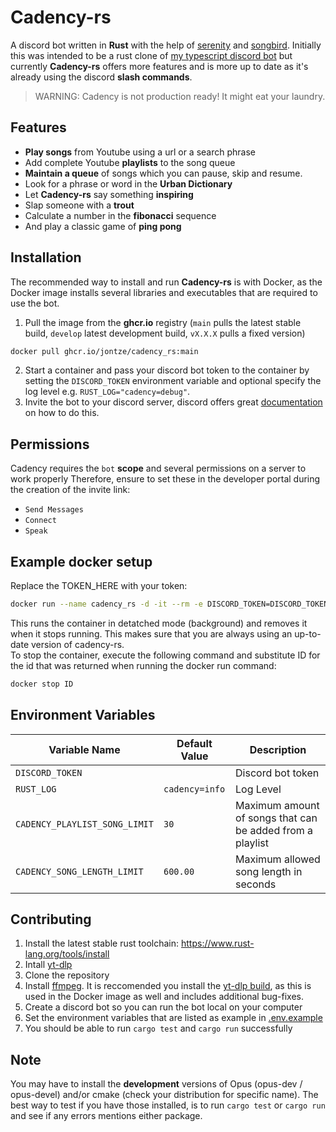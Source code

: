 # Cadency-rs

A discord bot written in **Rust** with the help of [serenity](https://github.com/serenity-rs/serenity) and [songbird](https://github.com/serenity-rs/songbird).
Initially this was intended to be a rust clone of [my typescript discord bot](https://github.com/jontze/Cadency) but currently **Cadency-rs** offers more features and is more up to date as it's already using the discord **slash commands**.

> WARNING: Cadency is not production ready! It might eat your laundry.

## Features

- **Play songs** from Youtube using a url or a search phrase
- Add complete Youtube **playlists** to the song queue
- **Maintain a queue** of songs which you can pause, skip and resume.
- Look for a phrase or word in the **Urban Dictionary**
- Let **Cadency-rs** say something **inspiring**
- Slap someone with a **trout**
- Calculate a number in the **fibonacci** sequence
- And play a classic game of **ping pong**

## Installation

The recommended way to install and run **Cadency-rs** is with Docker, as the Docker image installs several libraries and executables that are required to use the bot.

1. Pull the image from the **ghcr.io** registry (`main` pulls the latest stable build, `develop` latest development build, `vX.X.X` pulls a fixed version)

```sh
docker pull ghcr.io/jontze/cadency_rs:main
```

2. Start a container and pass your discord bot token to the container by setting the `DISCORD_TOKEN` environment variable and optional specify the log level e.g. `RUST_LOG="cadency=debug"`.
3. Invite the bot to your discord server, discord offers great [documentation](https://discord.com/developers/docs/getting-started) on how to do this.

## Permissions

Cadency requires the `bot` **scope** and several permissions on a server to work properly Therefore, ensure to set these in the developer portal during the creation of the invite link:

- `Send Messages`
- `Connect`
- `Speak`

## Example docker setup

Replace the TOKEN_HERE with your token:

```sh
docker run --name cadency_rs -d -it --rm -e DISCORD_TOKEN=DISCORD_TOKEN_HERE ghcr.io/jontze/cadency_rs:develop
```

This runs the container in detatched mode (background) and removes it when it stops running. This makes sure that you are always using an up-to-date version of cadency-rs.  
To stop the container, execute the following command and substitute ID for the id that was returned when running the docker run command:

```sh
docker stop ID
```

## Environment Variables

| Variable Name                 | Default Value  | Description                                               |
| ----------------------------- | -------------- | --------------------------------------------------------- |
| `DISCORD_TOKEN`               |                | Discord bot token                                         |
| `RUST_LOG`                    | `cadency=info` | Log Level                                                 |
| `CADENCY_PLAYLIST_SONG_LIMIT` | `30`           | Maximum amount of songs that can be added from a playlist |
| `CADENCY_SONG_LENGTH_LIMIT`   | `600.00`       | Maximum allowed song length in seconds                    |

## Contributing

1. Install the latest stable rust toolchain: https://www.rust-lang.org/tools/install
2. Intall [yt-dlp](https://github.com/yt-dlp/yt-dlp#installation)
3. Clone the repository
4. Install [ffmpeg](https://ffmpeg.org/). It is reccomended you install the [yt-dlp build](https://github.com/yt-dlp/FFmpeg-Builds), as this is used in the Docker image as well and includes additional bug-fixes.
5. Create a discord bot so you can run the bot local on your computer
6. Set the environment variables that are listed as example in [.env.example](./.env.example)
7. You should be able to run `cargo test` and `cargo run` successfully

## Note

You may have to install the **development** versions of Opus (opus-dev / opus-devel) and/or cmake (check your distribution for specific name). The best way to test if you have those installed, is to run `cargo test` or `cargo run` and see if any errors mentions either package.
